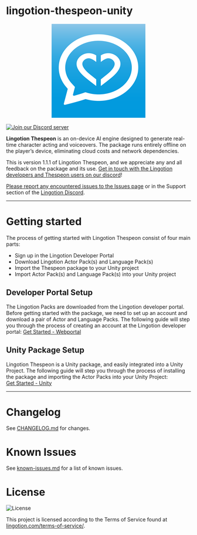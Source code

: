 # lingotion-thespeon-unity
<div align="center">

![](./Documentation~/data/lingotion_icon_ios_01_small.png)
  
</div>

<a target="_blank" href="https://discord.gg/9f2HFyu5gF"><img src="https://dcbadge.limes.pink/api/server/https://discord.gg/9f2HFyu5gF" alt="Join our Discord server" /></a>


**Lingotion Thespeon** is an on-device AI engine designed to generate real-time character acting and voiceovers.
The package runs entirely offline on the player’s device, eliminating cloud costs and network dependencies.

This is version 1.1.1 of Lingotion Thespeon, and we appreciate any and all feedback on the package and its use. [Get in touch with the Lingotion developers and Thespeon users on our discord](https://discord.gg/9f2HFyu5gF)!

[Please report any encountered issues to the Issues page](https://github.com/Lingotion/unity-package/issues) or in the Support section of the [Lingotion Discord](https://discord.gg/9f2HFyu5gF).

---
# Getting started

The process of getting started with Lingotion Thespeon consist of four main parts:
- Sign up in the Lingotion Developer Portal
- Download Lingotion Actor Pack(s) and Language Pack(s)
- Import the Thespeon package to your Unity project
- Import Actor Pack(s) and Language Pack(s) into your Unity project

## **Developer Portal Setup**  
The Lingotion Packs are downloaded from the Lingotion developer portal. Before getting started with the package, we need to set up an account and download a pair of Actor and Language Packs.
The following guide will step you through the process of creating an account at the Lingotion developer portal: 
[Get Started - Webportal](./Documentation~/get-started-webportal.md)  

## **Unity Package Setup**  
Lingotion Thespeon is a Unity package, and easily integrated into a Unity Project. The following guide will step you through the process of installing the package and importing the Actor Packs into your Unity Project:  
[Get Started - Unity](./Documentation~/get-started-unity.md)  

---

# Changelog
See [CHANGELOG.md](https://github.com/Lingotion/lingotion-thespeon-unity/blob/main/CHANGELOG.md) for changes.


# Known Issues
See [known-issues.md](./Documentation~/known-issues.md) for a list of known issues.


# License
![License](https://img.shields.io/badge/license-Custom-blue.svg)

This project is licensed according to the Terms of Service found at [lingotion.com/terms-of-service/](https://lingotion.com/terms-of-service/).

